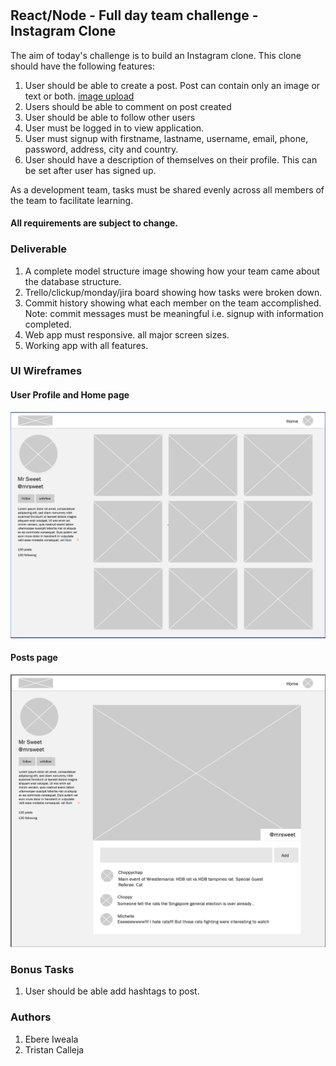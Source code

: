 # 

## React/Node - Full day team challenge - Instagram Clone

The aim of today's challenge is to build an Instagram clone. This clone should have the following features:


1. User should be able to create a post. Post can contain only an image or text or both. [image upload](https://medium.com/@mahesh_joshi/reactjs-nodejs-upload-image-how-to-upload-image-using-reactjs-and-nodejs-multer-918dc66d304c)
1. Users should be able to comment on post created
1. User should be able to follow other users
1. User must be logged in to view application.
1. User must signup with firstname, lastname, username, email, phone, password, address, city and country.
1. User should have a description of themselves on their profile. This can be set after user has signed up.

As a development team, tasks must be shared evenly across all members of the team to facilitate learning.

#### All requirements are subject to change.

### Deliverable

1. A complete model structure image showing how your team came about the database structure.
1. Trello/clickup/monday/jira board showing how tasks were broken down.
1. Commit history showing what each member on the team accomplished. Note: commit messages must be meaningful i.e. signup  with information completed.
1. Web app must responsive. all major screen sizes.
1. Working app with all features.

### UI Wireframes

#### User Profile and Home page

![](home.png)

#### Posts page

![](post.png)

### Bonus Tasks

1. User should be able add hashtags to post.


### Authors
1. Ebere Iweala
1. Tristan Calleja